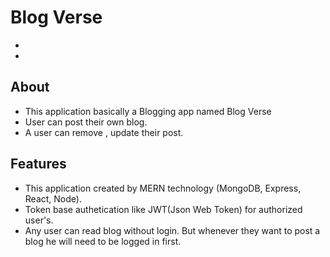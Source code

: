 # Blog Verse
*
*
## About

- This application basically a Blogging app named Blog Verse
- User can post their own blog.
- A user can remove , update their post.

## Features
- This application created by MERN technology (MongoDB, Express, React, Node).
- Token base authetication like JWT(Json Web Token) for authorized user's.
- Any user can read blog without login. But whenever they want to post a blog he will need to be logged in first.